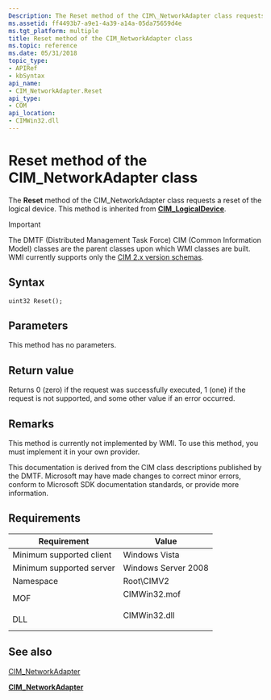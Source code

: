 ```yaml
---
Description: The Reset method of the CIM\_NetworkAdapter class requests a reset of the logical device.
ms.assetid: ff4493b7-a9e1-4a39-a14a-05da75659d4e
ms.tgt_platform: multiple
title: Reset method of the CIM_NetworkAdapter class
ms.topic: reference
ms.date: 05/31/2018
topic_type: 
- APIRef
- kbSyntax
api_name: 
- CIM_NetworkAdapter.Reset
api_type: 
- COM
api_location: 
- CIMWin32.dll
---
```


# Reset method of the CIM\_NetworkAdapter class

The **Reset** method of the CIM\_NetworkAdapter class requests a reset of the logical device. This method is inherited from [**CIM\_LogicalDevice**](cim-logicaldevice.md).

> [!IMPORTANT]
> The DMTF (Distributed Management Task Force) CIM (Common Information Model) classes are the parent classes upon which WMI classes are built. WMI currently supports only the [CIM 2.x version schemas](https://dmtf.org/standards/cim/schemas).

 

## Syntax


```mof
uint32 Reset();
```



## Parameters

This method has no parameters.

## Return value

Returns 0 (zero) if the request was successfully executed, 1 (one) if the request is not supported, and some other value if an error occurred.

## Remarks

This method is currently not implemented by WMI. To use this method, you must implement it in your own provider.

This documentation is derived from the CIM class descriptions published by the DMTF. Microsoft may have made changes to correct minor errors, conform to Microsoft SDK documentation standards, or provide more information.

## Requirements



| Requirement | Value |
|-------------------------------------|-----------------------------------------------------------------------------------------|
| Minimum supported client<br/> | Windows Vista<br/>                                                                |
| Minimum supported server<br/> | Windows Server 2008<br/>                                                          |
| Namespace<br/>                | Root\\CIMV2<br/>                                                                  |
| MOF<br/>                      | <dl> <dt>CIMWin32.mof</dt> </dl> |
| DLL<br/>                      | <dl> <dt>CIMWin32.dll</dt> </dl> |



## See also

<dl> <dt>

[CIM\_NetworkAdapter](reset-method-in-class-cim-networkadapter.md)
</dt> <dt>

[**CIM\_NetworkAdapter**](cim-networkadapter.md)
</dt> </dl>

 

 




